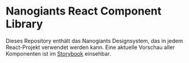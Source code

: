 # Nanogiants React Component Library

Dieses Repository enthält das Nanogiants Designsystem, das in jedem React-Projekt verwendet werden kann.
Eine aktuelle Vorschau aller Komponenten ist im [Storybook](https://nanogiants.github.io/designsystem-react) einsehbar.
